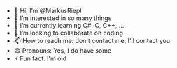 - 👋 Hi, I’m @MarkusRiepl
- 👀 I’m interested in so many things
- 🌱 I’m currently learning C#, C, C++, ....
- 💞️ I’m looking to collaborate on coding
- 📫 How to reach me: don't contact me, I'll contact you
- 😄 Pronouns: Yes, I do have some 
- ⚡ Fun fact: I'm old

<!---
MarkusRiepl/MarkusRiepl is a ✨ special ✨ repository because its `README.md` (this file) appears on your GitHub profile.
You can click the Preview link to take a look at your changes.
--->
